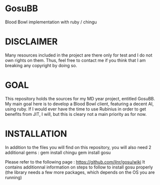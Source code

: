 GosuBB
======

Blood Bowl implementation with ruby / chingu

DISCLAIMER
==========

Many resources included in the project are there only for test and I do not own rights on them. Thus, feel free
to contact me if you think that I am breaking any copyright by doing so.

GOAL
====

This repository holds the sources for my MD year project, entitled GosuBB.
My main goal here is to develop a Blood Bowl client, featuring a decent AI, using ruby.
If I would ever have the time to use Rubinius in order to get benefits from JIT, I will, but this
is cleary not a main priority as for now.

INSTALLATION
============

In addition to the files you will find on this repository, you will also need 2 additional gems : 
gem install chingu
gem install gosu

Please refer to the following page : https://github.com/jlnr/gosu/wiki
It contains additionnal information on steps to follow to install gosu properly (the library needs a few more packages, which depends on the OS you are running)
